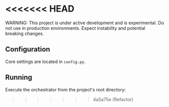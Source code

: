 
<<<<<<< HEAD
=======
WARNING: This project is under active development and is experimental. Do not use in production environments. Expect instability and potential breaking changes.

## Configuration

Core settings are located in `config.py`.

## Running

Execute the orchestrator from the project's root directory:
>>>>>>> 4a5a75e (Refactor)
